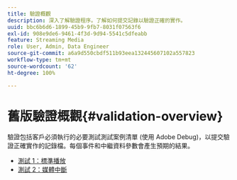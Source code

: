 ```yaml
---
title: 驗證概觀
description: 深入了解驗證程序。了解如何提交記錄以驗證正確的實作。
uuid: bbc6b6d6-1899-45b9-9fb7-8031f07563f6
exl-id: 908e9de6-9461-4f3d-9d94-5541c5dfeabb
feature: Streaming Media
role: User, Admin, Data Engineer
source-git-commit: a6a9d550cbdf511b93eea132445607102a557823
workflow-type: tm+mt
source-wordcount: '62'
ht-degree: 100%

---
```


# 舊版驗證概觀{#validation-overview}

驗證包括客戶必須執行的必要測試測試案例清單 (使用 Adobe Debug)，以提交驗證正確實作的記錄檔。每個事件和中繼資料參數會產生預期的結果。

* [測試 1：標準播放](test1-standard-playback.md)
* [測試 2：媒體中斷](test2-media-interrupt.md)
